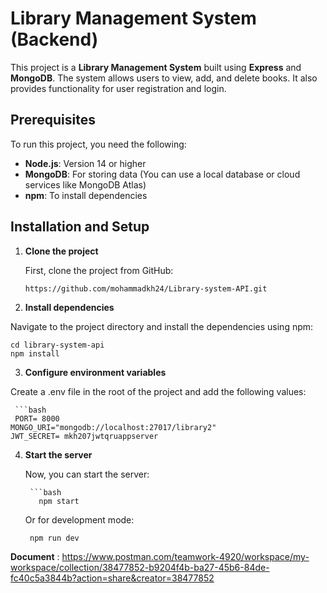# Library Management System (Backend)

This project is a **Library Management System** built using **Express** and **MongoDB**. The system allows users to view, add, and delete books. It also provides functionality for user registration and login.

## Prerequisites

To run this project, you need the following:

- **Node.js**: Version 14 or higher
- **MongoDB**: For storing data (You can use a local database or cloud services like MongoDB Atlas)
- **npm**: To install dependencies

## Installation and Setup

1. **Clone the project**

   First, clone the project from GitHub:

   ```bash
   https://github.com/mohammadkh24/Library-system-API.git

2. **Install dependencies**

Navigate to the project directory and install the dependencies using npm:

    cd library-system-api
    npm install

3. **Configure environment variables**

Create a .env file in the root of the project and add the following values:

     ```bash
     PORT= 8000
    MONGO_URI="mongodb://localhost:27017/library2"
    JWT_SECRET= mkh207jwtqruappserver

4. **Start the server**

     Now, you can start the server:
   
        ```bash
          npm start
     Or for development mode:

        npm run dev

**Document** :
   https://www.postman.com/teamwork-4920/workspace/my-workspace/collection/38477852-b9204f4b-ba27-45b6-84de-fc40c5a3844b?action=share&creator=38477852


   
